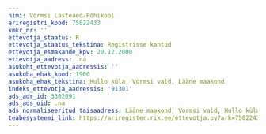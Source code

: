 ```yaml
---
nimi: Vormsi Lasteaed-Põhikool
ariregistri_kood: 75022433
kmkr_nr: ''
ettevotja_staatus: R
ettevotja_staatus_tekstina: Registrisse kantud
ettevotja_esmakande_kpv: 20.12.2000
ettevotja_aadress: .na
asukoht_ettevotja_aadressis: ''
asukoha_ehak_kood: 1900
asukoha_ehak_tekstina: Hullo küla, Vormsi vald, Lääne maakond
indeks_ettevotja_aadressis: '91301'
ads_adr_id: 3302091
ads_ads_oid: .na
ads_normaliseeritud_taisaadress: Lääne maakond, Vormsi vald, Hullo küla
teabesysteemi_link: https://ariregister.rik.ee/ettevotja.py?ark=75022433&ref=rekvisiidid
---
```

